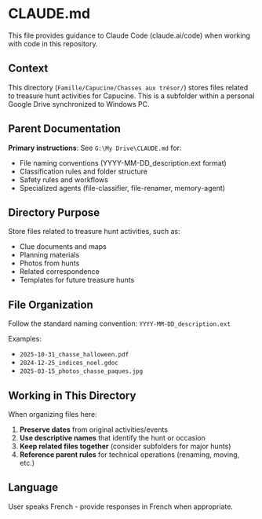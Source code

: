 # CLAUDE.md

This file provides guidance to Claude Code (claude.ai/code) when working with code in this repository.

## Context

This directory (`Famille/Capucine/Chasses aux trésor/`) stores files related to treasure hunt activities for Capucine. This is a subfolder within a personal Google Drive synchronized to Windows PC.

## Parent Documentation

**Primary instructions**: See `G:\My Drive\CLAUDE.md` for:
- File naming conventions (YYYY-MM-DD_description.ext format)
- Classification rules and folder structure
- Safety rules and workflows
- Specialized agents (file-classifier, file-renamer, memory-agent)

## Directory Purpose

Store files related to treasure hunt activities, such as:
- Clue documents and maps
- Planning materials
- Photos from hunts
- Related correspondence
- Templates for future treasure hunts

## File Organization

Follow the standard naming convention: `YYYY-MM-DD_description.ext`

Examples:
- `2025-10-31_chasse_halloween.pdf`
- `2024-12-25_indices_noel.gdoc`
- `2025-03-15_photos_chasse_paques.jpg`

## Working in This Directory

When organizing files here:
1. **Preserve dates** from original activities/events
2. **Use descriptive names** that identify the hunt or occasion
3. **Keep related files together** (consider subfolders for major hunts)
4. **Reference parent rules** for technical operations (renaming, moving, etc.)

## Language

User speaks French - provide responses in French when appropriate.
